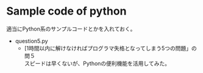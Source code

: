 # Sample code of python
適当にPython系のサンプルコードとかを入れておく。

- question5.py
  - [1時間以内に解けなければプログラマ失格となってしまう5つの問題」の問５  
    スピードは早くないが、Pythonの便利機能を活用してみた。
